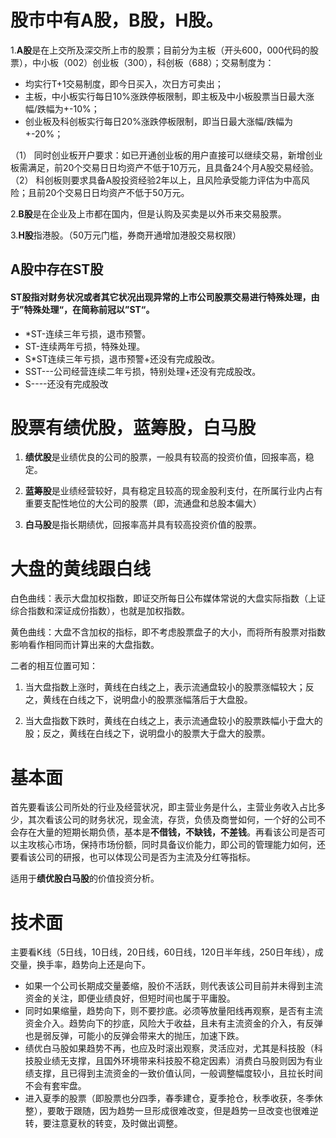 # 股市中有A股，B股，H股。

1.**A股**是在上交所及深交所上市的股票；目前分为主板（开头600，000代码的股票），中小板（002）创业板（300），科创板（688）；交易制度为：
- 均实行T+1交易制度，即今日买入，次日方可卖出；
- 主板，中小板实行每日10%涨跌停板限制，即主板及中小板股票当日最大涨幅/跌幅为+-10%；
- 创业板及科创板实行每日20%涨跌停板限制，即当日最大涨幅/跌幅为+-20%；

（1） 同时创业板开户要求：如已开通创业板的用户直接可以继续交易，新增创业板需满足，前20个交易日日均资产不低于10万元，且具备24个月A股交易经验。
（2） 科创板则要求具备A股投资经验2年以上，且风险承受能力评估为中高风险；且前20个交易日日均资产不低于50万元。

2.**B股**是在企业及上市都在国内，但是认购及买卖是以外币来交易股票。

3.**H股**指港股。（50万元门槛，券商开通增加港股交易权限）

## A股中存在ST股
#### ST股指对财务状况或者其它状况出现异常的上市公司股票交易进行特殊处理，由于”特殊处理“，在简称前冠以”ST“。
- *ST-连续三年亏损，退市预警。
- ST-连续两年亏损，特殊处理。
- S*ST连续三年亏损，退市预警+还没有完成股改。
- SST---公司经营连续二年亏损，特别处理+还没有完成股改。
- S----还没有完成股改


# 股票有绩优股，蓝筹股，白马股

1. **绩优股**是业绩优良的公司的股票，一般具有较高的投资价值，回报率高，稳定。

2. **蓝筹股**是业绩经营较好，具有稳定且较高的现金股利支付，在所属行业内占有重要支配性地位的大公司的股票（即，流通盘和总股本偏大）

3. **白马股**是指长期绩优，回报率高并具有较高投资价值的股票。


# 大盘的黄线跟白线

白色曲线：表示大盘加权指数，即证交所每日公布媒体常说的大盘实际指数（上证综合指数和深证成份指数），也就是加权指数。

黄色曲线：大盘不含加权的指标，即不考虑股票盘子的大小，而将所有股票对指数影响看作相同而计算出来的大盘指数。

二者的相互位置可知：

1. 当大盘指数上涨时，黄线在白线之上，表示流通盘较小的股票涨幅较大；反之，黄线在白线之下，说明盘小的股票涨幅落后于大盘股。

2. 当大盘指数下跌时，黄线在白线之上，表示流通盘较小的股票跌幅小于盘大的股；反之，黄线在白线之下，说明盘小的股票大于盘大的股票。

# 基本面

首先要看该公司所处的行业及经营状况，即主营业务是什么，主营业务收入占比多少，其次看该公司的财务状况，现金流，存货，负债及商誉如何，一个好的公司不会存在大量的短期长期负债，基本是**不借钱，不缺钱，不差钱**。再看该公司是否可以主攻核心市场，保持市场份额，同时具备议价能力，即公司的管理能力如何，还要看该公司的研报，也可以体现公司是否为主流及分红等指标。

适用于**绩优股白马股**的价值投资分析。


# 技术面

主要看K线（5日线，10日线，20日线，60日线，120日半年线，250日年线），成交量，换手率，趋势向上还是向下。
- 如果一个公司长期成交量萎缩，股价不活跃，则代表该公司目前并未得到主流资金的关注，即便业绩良好，但短时间也属于平庸股。
- 同时如果缩量，趋势向下，则不要抄底。必须等放量阳线再观察，是否有主流资金介入。趋势向下的抄底，风险大于收益，且未有主流资金的介入，有反弹也是弱反弹，可能小的反弹会带来大的抛压，加速下跌。
- 绩优白马股如果趋势不再，也应及时滚出观察，灵活应对，尤其是科技股（科技股业绩无支撑，且国外环境带来科技股不稳定因素）消费白马股则因为有业绩支撑，且已得到主流资金的一致价值认同，一般调整幅度较小，且拉长时间不会有套牢盘。
- 进入夏季的股票（即股票也分四季，春季建仓，夏季抢仓，秋季收获，冬季休整），要敢于跟随，因为趋势一旦形成很难改变，但是趋势一旦改变也很难逆转，要注意夏秋的转变，及时做出调整。









